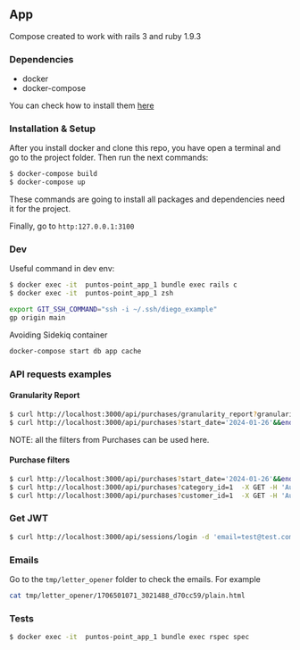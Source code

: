 ## App

Compose created to work with rails 3 and ruby 1.9.3

### Dependencies

- docker
- docker-compose

You can check how to install them [here](https://docs.docker.com/compose/install/)

### Installation & Setup

After you install docker and clone this repo, you have open a terminal and go to the project folder.
Then run the next commands:

```bash
$ docker-compose build
$ docker-compose up
```

These commands are going to install all packages and dependencies need it for the project.

Finally, go to `http:127.0.0.1:3100`

### Dev

Useful command in dev env:

```bash
$ docker exec -it  puntos-point_app_1 bundle exec rails c
$ docker exec -it  puntos-point_app_1 zsh
```

```zsh
export GIT_SSH_COMMAND="ssh -i ~/.ssh/diego_example"
gp origin main
```

Avoiding Sidekiq container
```zsh
docker-compose start db app cache
```

### API requests examples

#### Granularity Report

```zsh
$ curl http://localhost:3000/api/purchases/granularity_report?granularity=day  -X GET -H 'Authorization: eyJ0eXAiOiJKV1QiLCJhbGciOiJIUzI1NiJ9.eyJhZG1pbl9pZCI6MX0.PDZgqpWWOwycnOQ0Tf3S353MHDOwxC8n1k05GJ7Tjgk'
$ curl http://localhost:3000/api/purchases?start_date='2024-01-26'&&end_date='2024-01-27'&&granularity=day  -X GET -H 'Authorization: Bearer eyJ0eXAiOiJKV1QiLCJhbGciOiJIUzI1NiJ9.eyJhZG1pbl9pZCI6MX0.PDZgqpWWOwycnOQ0Tf3S353MHDOwxC8n1k05GJ7Tjgk'
```
NOTE: all the filters from Purchases can be used here.

#### Purchase filters

```zsh
$ curl http://localhost:3000/api/purchases?start_date='2024-01-26'&&end_date='2024-01-27'  -X GET -H 'Authorization: Bearer eyJ0eXAiOiJKV1QiLCJhbGciOiJIUzI1NiJ9.eyJhZG1pbl9pZCI6MX0.PDZgqpWWOwycnOQ0Tf3S353MHDOwxC8n1k05GJ7Tjgk'
$ curl http://localhost:3000/api/purchases?category_id=1  -X GET -H 'Authorization: Bearer eyJ0eXAiOiJKV1QiLCJhbGciOiJIUzI1NiJ9.eyJhZG1pbl9pZCI6MX0.PDZgqpWWOwycnOQ0Tf3S353MHDOwxC8n1k05GJ7Tjgk'
$ curl http://localhost:3000/api/purchases?customer_id=1  -X GET -H 'Authorization: Bearer eyJ0eXAiOiJKV1QiLCJhbGciOiJIUzI1NiJ9.eyJhZG1pbl9pZCI6MX0.PDZgqpWWOwycnOQ0Tf3S353MHDOwxC8n1k05GJ7Tjgk'
```

### Get JWT
```zsh
$ curl http://localhost:3000/api/sessions/login -d 'email=test@test.com&password=123123' -X POST
```

### Emails
Go to the `tmp/letter_opener` folder to check the emails. For example

```zsh
cat tmp/letter_opener/1706501071_3021488_d70cc59/plain.html
```
### Tests

```bash
$ docker exec -it  puntos-point_app_1 bundle exec rspec spec
```
